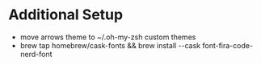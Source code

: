  # Additional Setup

 - move arrows theme to ~/.oh-my-zsh custom themes
 - brew tap homebrew/cask-fonts && brew install --cask font-fira-code-nerd-font
